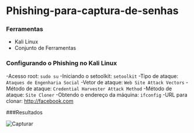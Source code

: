 # Phishing-para-captura-de-senhas

### Ferramentas

- Kali Linux 
- Conjunto de Ferramentas

### Configurando o Phishing no Kali Linux
        
-Acesso root: ```sudo su```
-Iniciando o setoolkit: ```setoolkit```
-Tipo de ataque: ``` Ataques de Engenharia Social```
-Vetor de ataque: ```Web Site Attack Vectors```
-Método de ataque: ```Credential Harvester Attack Method```
-Método de ataque: ```Site Cloner```
-Obtendo o endereço da máquina: ```ifconfig```
-URL para clonar: http://facebook.com

###Resultados

![Capturar](https://user-images.githubusercontent.com/91555974/213514403-b1b5c4a3-1c1e-4356-9a19-33b7ddf405e8.PNG)
